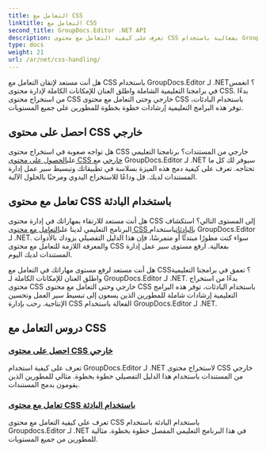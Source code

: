 ```yaml
---
title: التعامل مع CSS
linktitle: التعامل مع CSS
second_title: GroupDocs.Editor .NET API
description: تعرف على كيفية التعامل مع محتوى CSS بفعالية باستخدام GroupDocs.Editor لـ .NET. قم باستخراج محتوى CSS الخارجي والتعامل مع محتوى CSS باستخدام البادئات دون عناء.
type: docs
weight: 21
url: /ar/net/css-handling/
---
```


هل أنت مستعد لإتقان التعامل مع CSS باستخدام GroupDocs.Editor لـ .NET؟ انغمس في برامجنا التعليمية الشاملة واطلق العنان للإمكانات الكاملة لإدارة محتوى CSS. بدءًا من استخراج محتوى CSS خارجي وحتى التعامل مع محتوى CSS باستخدام البادئات، توفر هذه البرامج التعليمية إرشادات خطوة بخطوة للمطورين على جميع المستويات.

## احصل على محتوى CSS خارجي

 هل تواجه صعوبة في استخراج محتوى CSS خارجي من المستندات؟ برنامجنا التعليمي على[الحصول على محتوى CSS خارجي](./get-external-css-content/) مع GroupDocs.Editor لـ .NET سيوفر لك كل ما تحتاجه. تعرف على كيفية دمج هذه الميزة بسلاسة في تطبيقاتك وتبسيط سير عمل إدارة المستندات لديك. قل وداعًا للاستخراج اليدوي ومرحبًا بالحلول الآلية.

## تعامل مع محتوى CSS باستخدام البادئة

 هل أنت مستعد للارتقاء بمهاراتك في إدارة محتوى CSS إلى المستوى التالي؟ استكشاف البرنامج التعليمي لدينا على[التعامل مع محتوى CSS بالبادئات](./handle-css-content-with-prefix/)باستخدام GroupDocs.Editor لـ .NET. سواء كنت مطورًا مبتدئًا أو متمرسًا، فإن هذا الدليل التفصيلي يزودك بالأدوات والمعرفة اللازمة للتعامل مع محتوى CSS بفعالية. ارفع مستوى سير عمل إدارة المستندات لديك اليوم.

هل أنت مستعد لرفع مستوى مهاراتك في التعامل مع CSS؟ تعمق في برامجنا التعليمية واطلق العنان للإمكانات الكاملة لـ GroupDocs.Editor لـ .NET. بدءًا من استخراج محتوى CSS خارجي وحتى التعامل مع محتوى CSS باستخدام البادئات، توفر هذه البرامج التعليمية إرشادات شاملة للمطورين الذين يسعون إلى تبسيط سير العمل وتحسين الإنتاجية. رحب بإدارة CSS الفعالة باستخدام GroupDocs.Editor لـ .NET. 
## دروس التعامل مع CSS
### [احصل على محتوى CSS خارجي](./get-external-css-content/)
تعرف على كيفية استخدام GroupDocs.Editor لـ .NET لاستخراج محتوى CSS خارجي من المستندات باستخدام هذا الدليل التفصيلي خطوة بخطوة. مثالي للمطورين الذين يقومون بدمج المستندات.
### [تعامل مع محتوى CSS باستخدام البادئة](./handle-css-content-with-prefix/)
تعرف على كيفية التعامل مع محتوى CSS باستخدام البادئة باستخدام Groupdocs.Editor لـ .NET في هذا البرنامج التعليمي المفصل خطوة بخطوة. مثالية للمطورين من جميع المستويات.